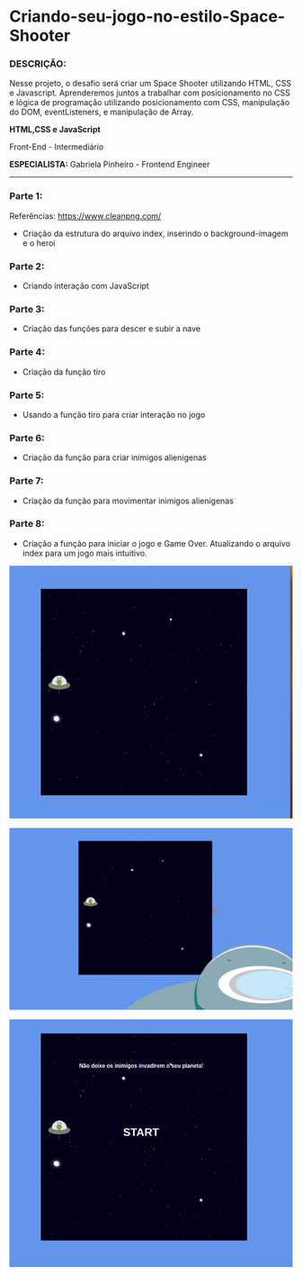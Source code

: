 # Criando-seu-jogo-no-estilo-Space-Shooter

### DESCRIÇÃO:

Nesse projeto, o desafio será criar um Space Shooter utilizando HTML, CSS e Javascript. Aprenderemos juntos a trabalhar com posicionamento no CSS e lógica de programação utilizando posicionamento com CSS, manipulação do DOM, eventListeners, e manipulação de Array.  

**HTML,CSS e JavaScript**

Front-End   - Intermediário

**ESPECIALISTA:** Gabriela Pinheiro - Frontend Engineer
______________
### Parte 1: 

Referências: https://www.cleanpng.com/  

- Criação da estrutura do arquivo index, inserindo o background-imagem e o heroi

### Parte 2: 

- Criando interação com JavaScript 

### Parte 3: 

- Criação das funções para descer e subir a nave

### Parte 4: 

- Criação da função tiro

### Parte 5: 

- Usando a função tiro para criar interação no jogo

### Parte 6: 

- Criação da função para criar inimigos alienigenas

### Parte 7: 

- Criação da função para movimentar inimigos alienigenas

### Parte 8: 

- Criação a função  para iniciar o jogo e Game Over. Atualizando o arquivo index para um jogo mais intuitivo.


![Print, Criando seu jogo no estilo Space Shooter](/img/pritnTelaJogo.png)

![Print2, Criando seu jogo no estilo Space Shooter](/img/prntTela2.png)


![Print3, Criando seu jogo no estilo Space Shooter](/img/PrintTela3.png)
